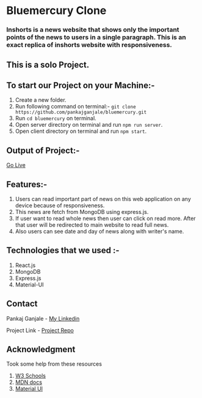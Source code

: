 # Bluemercury Clone

### Inshorts is a news website that shows only the important points of the news to users in a single paragraph. This is an exact replica of inshorts website with responsiveness.

## This is a solo Project.

## To start our Project on your Machine:-
1. Create a new folder.
2. Run following command on terminal:- ```git clone https://github.com/pankajganjale/bluemercury.git```
3. Run ```cd bluemercury``` on terminal.
4. Open server directory on terminal and run ```npm run server```.
5. Open client directory on terminal and run ```npm start```.

## Output of Project:-
[Go Live](https://inshorts-pankajganjale.vercel.app/)

## Features:-

1. Users can read important part of news on this web application on any device because of responsiveness.
2. This news are fetch from MongoDB using express.js.
3. If user want to read whole news then user can click on read more. After that user will be redirected to main website to read full news.
4. Also users can see date and day of news along with writer's name.

## Technologies that we used :-
1. React.js
2. MongoDB
3. Express.js
4. Material-UI
   
## Contact

Pankaj Ganjale - [My Linkedin](https://linkedin.com/in/pankajganjale)

Project Link - [Project Repo](https://github.com/pankajganjale/inshorts.git)

## Acknowledgment
Took some help from these resources 
1) [W3 Schools](https://www.w3schools.com)
2) [MDN docs](https://developer.mozilla.org/en-US/)
3) [Material UI](https://mui.com/)


